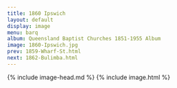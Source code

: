 ```yaml
---
title: 1860 Ipswich
layout: default
display: image
menu: barq
album: Queensland Baptist Churches 1851-1955 Album
image: 1860-Ipswich.jpg
prev: 1859-Wharf-St.html
next: 1862-Bulimba.html
---
```

{% include image-head.md %}
{% include image.html %}